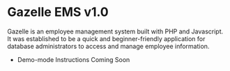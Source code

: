 
# Gazelle EMS v1.0
Gazelle is an employee management system built with PHP and Javascript. It was established to be a quick and beginner-friendly application for database administrators to access and manage employee information. 

* Demo-mode Instructions Coming Soon


   
 
